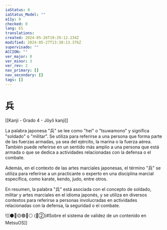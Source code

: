 ```yaml
---
iaStatus: 0
iaStatus_Model: ""
a11y: 0
checked: 0
lang: ES
translations: 
created: 2024-05-26T19:29:12.234Z
modified: 2024-05-27T13:38:13.376Z
supervisado: ""
ACCION: ""
ver_major: 0
ver_minor: 3
ver_rev: 2
nav_primary: []
nav_secondary: []
tags: []
---
```

# 兵

[[Kanji - Grado 4 - Jôyô kanji]]

La palabra japonesa "兵" se lee como "hei" o "tsuwamono" y significa "soldado" o "militar". Se utiliza para referirse a una persona que forma parte de las fuerzas armadas, ya sea del ejército, la marina o la fuerza aérea. También puede referirse en un sentido más amplio a una persona que está armada o que se dedica a actividades relacionadas con la defensa o el combate.

Además, en el contexto de las artes marciales japonesas, el término "兵" se utiliza para referirse a un practicante o experto en una disciplina marcial específica, como karate, kendo, judo, entre otros.

En resumen, la palabra "兵" está asociada con el concepto de soldado, militar y artes marciales en el idioma japonés, y se utiliza en diversos contextos para referirse a personas involucradas en actividades relacionadas con la defensa, la seguridad o el combate.


![[⚫🔴🟡🟢🔵⚪ (🔴②)#Sobre el sistema de validez de un contenido en MetsuOS]]